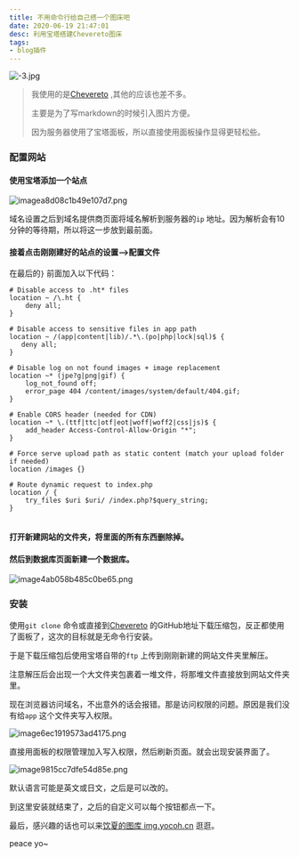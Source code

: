 ```yaml
---
title: 不用命令行给自己搭一个图床吧
date: 2020-06-19 21:47:01
desc: 利用宝塔搭建Chevereto图床
tags:
- blog插件
---
```




![-3.jpg](http://file.yocoh.cn/images/2020/06/19/-3.jpg)

> 我使用的是[Chevereto](https://chevereto.com/) ,其他的应该也差不多。
>
> 主要是为了写markdown的时候引入图片方便。    
>
> 因为服务器使用了宝塔面板，所以直接使用面板操作显得更轻松些。



### 配置网站  



#### 使用宝塔添加一个站点  



![imagea8d08c1b49e107d7.png](http://file.yocoh.cn/images/2020/06/19/imagea8d08c1b49e107d7.png)



域名设置之后到域名提供商页面将域名解析到服务器的`ip` 地址。因为解析会有10分钟的等待期，所以将这一步放到最前面。    



#### 接着点击刚刚建好的站点的设置—>配置文件



在最后的`}` 前面加入以下代码：  

```
# Disable access to .ht* files
location ~ /\.ht {
	deny all;
}
 
# Disable access to sensitive files in app path
location ~ /(app|content|lib)/.*\.(po|php|lock|sql)$ {
   deny all;
}
 
# Disable log on not found images + image replacement
location ~* (jpe?g|png|gif) {
	log_not_found off;
	error_page 404 /content/images/system/default/404.gif;
}
 
# Enable CORS header (needed for CDN)
location ~* \.(ttf|ttc|otf|eot|woff|woff2|css|js)$ {
	add_header Access-Control-Allow-Origin "*";
}
 
# Force serve upload path as static content (match your upload folder if needed)
location /images {}
 
# Route dynamic request to index.php
location / {
	try_files $uri $uri/ /index.php?$query_string;
}
 
```





#### 打开新建网站的文件夹，将里面的所有东西删除掉。



  #### 然后到数据库页面新建一个数据库。  



![image4ab058b485c0be65.png](http://file.yocoh.cn/images/2020/06/19/image4ab058b485c0be65.png)



### 安装

使用`git clone` 命令或直接到[Chevereto](https://github.com/Chevereto/Chevereto-Free) 的GitHub地址下载压缩包，反正都使用了面板了，这次的目标就是无命令行安装。  



于是下载压缩包后使用宝塔自带的`ftp` 上传到刚刚新建的网站文件夹里解压。  

注意解压后会出现一个大文件夹包裹着一堆文件，将那堆文件直接放到网站文件夹里。  



现在浏览器访问域名，不出意外的话会报错。那是访问权限的问题。原因是我们没有给`app` 这个文件夹写入权限。  

![image6ec1919573ad4175.png](http://file.yocoh.cn/images/2020/06/19/image6ec1919573ad4175.png)





直接用面板的权限管理加入写入权限，然后刷新页面。就会出现安装界面了。  



![image9815cc7dfe54d85e.png](http://file.yocoh.cn/images/2020/06/19/image9815cc7dfe54d85e.png)



默认语言可能是英文或日文，之后是可以改的。  



到这里安装就结束了，之后的自定义可以每个按钮都点一下。  



最后，感兴趣的话也可以来[饮夏的图库 img.yocoh.cn](http://img.yocoh.cn/) 逛逛。  



peace yo~